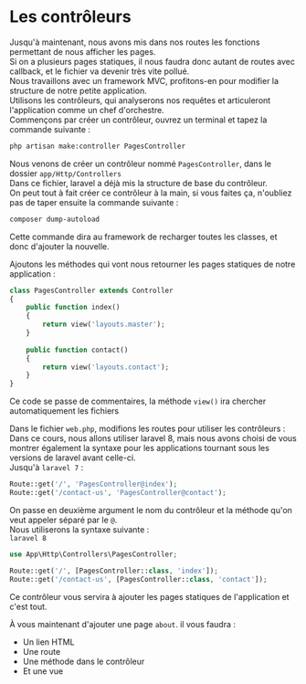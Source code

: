 # Les contrôleurs

Jusqu'à maintenant, nous avons mis dans nos routes les fonctions permettant de nous afficher les pages.  
Si on a plusieurs pages statiques, il nous faudra donc autant de routes avec callback, et le fichier va devenir très vite pollué.  
Nous travaillons avec un framework MVC, profitons-en pour modifier la structure de notre petite application.  
Utilisons les contrôleurs, qui analyserons nos requêtes et articuleront l'application comme un chef d'orchestre.  
Commençons par créer un contrôleur, ouvrez un terminal et tapez la commande suivante :
```bash
php artisan make:controller PagesController     
```
Nous venons de créer un contrôleur nommé `PagesController`, dans le dossier `app/Http/Controllers`  
Dans ce fichier, laravel a déjà mis la structure de base du contrôleur.  
On peut tout à fait créer ce contrôleur à la main, si vous faites ça, n'oubliez pas de taper ensuite la commande suivante :
```bash
composer dump-autoload
```  
Cette commande dira au framework de recharger toutes les classes, et donc d'ajouter la nouvelle.  

Ajoutons les méthodes qui vont nous retourner les pages statiques de notre application :
```php
class PagesController extends Controller
{
    public function index()
    {
        return view('layouts.master');
    }
    
    public function contact()
    {
        return view('layouts.contact');
    }
}
```
Ce code se passe de commentaires, la méthode `view()` ira chercher automatiquement les fichiers  

Dans le fichier `web.php`, modifions les routes pour utiliser les contrôleurs :
Dans ce cours, nous allons utiliser laravel 8, mais nous avons choisi de vous montrer également la syntaxe pour les applications tournant sous les versions de laravel avant celle-ci.  
Jusqu'à `laravel 7` :
```php
Route::get('/', 'PagesController@index');
Route::get('/contact-us', 'PagesController@contact');
```
On passe en deuxième argument le nom du contrôleur et la méthode qu'on veut appeler séparé par le `@`.  
Nous utiliserons la syntaxe suivante :  
`laravel 8`
```php
use App\Http\Controllers\PagesController;

Route::get('/', [PagesController::class, 'index']);
Route::get('/contact-us', [PagesController::class, 'contact']);
```
Ce contrôleur vous servira à ajouter les pages statiques de l'application et c'est tout.

À vous maintenant d'ajouter une page `about`.
il vous faudra :
- Un lien HTML
- Une route
- Une méthode dans le contrôleur
- Et une vue
